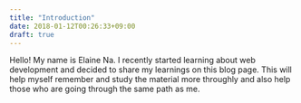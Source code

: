 ```yaml
---
title: "Introduction"
date: 2018-01-12T00:26:33+09:00
draft: true
---
```


Hello! My name is Elaine Na. I recently started learning about web development and decided to share my learnings on this blog page. This will help myself remember and study the material more throughly and also help those who are going through the same path as me.